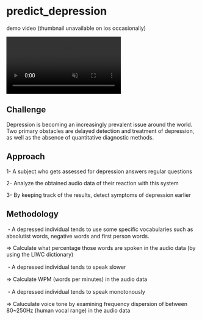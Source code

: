 # predict_depression
<p> demo video (thumbnail unavailable on ios occasionally)</p>
<video src="https://user-images.githubusercontent.com/78842284/230759884-d367c71e-5f6c-440e-8e64-22dff475da68.mp4" playsinline autoplay muted loop></video>

<h2> Challenge </h2>
Depression is becoming an increasingly prevalent issue around the world. Two primary obstacles are delayed detection and treatment of depression, as well as the absence of quantitative diagnostic methods.

<h2> Approach </h2>
<p> 1- A subject who gets assessed for depression answers regular questions </p>
<p> 2- Analyze the obtained audio data of their reaction with this system </p>
<p> 3- By keeping track of the results, detect symptoms of depression earlier </p>

<h2> Methodology </h2>
<p> ・A depressed individual tends to use some specific vocabularies such as absolutist words, negative words and first person words. </p>
<p> => Calculate what percentage those words are spoken in the audio data (by using the LIWC dictionary)</p>
<p> ・A depressed individual tends to speak slower </p>
<p> => Calculate WPM (words per minutes) in the audio data </p>
<p> ・A depressed individual tends to speak monotonously </p>
<p> => Caluculate voice tone by examining frequency dispersion of between 80~250Hz (human vocal range) in the audio data</p>






